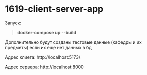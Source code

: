 # 1619-client-server-app

Запуск:

> **docker-compose up --build**

Дополнительно будут созданы тестовые данные (кафедры и их предметы) если их еще нет данных в бд

Адрес клиета:
http://localhost:5173/

Адрес сервера:
http://localhost:8000


